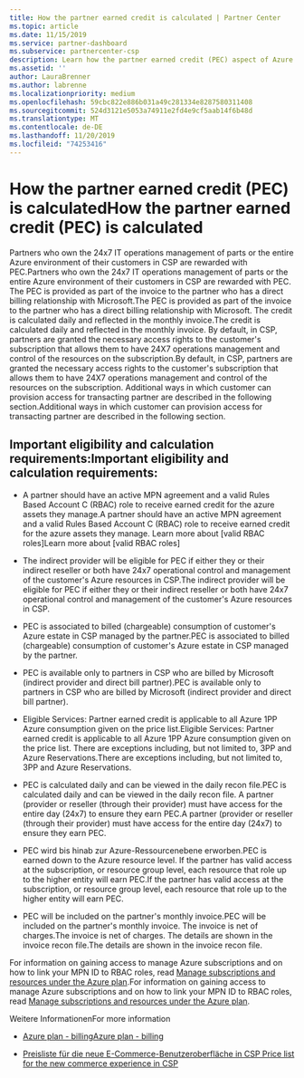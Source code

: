 ```yaml
---
title: How the partner earned credit is calculated | Partner Center
ms.topic: article
ms.date: 11/15/2019
ms.service: partner-dashboard
ms.subservice: partnercenter-csp
description: Learn how the partner earned credit (PEC) aspect of Azure plan is calculated. This includes eligibility requirements for partners and indirect providers.
ms.assetid: ''
author: LauraBrenner
ms.author: labrenne
ms.localizationpriority: medium
ms.openlocfilehash: 59cbc822e886b031a49c281334e8287580311408
ms.sourcegitcommit: 524d3121e5053a74911e2fd4e9cf5aab14f6b48d
ms.translationtype: MT
ms.contentlocale: de-DE
ms.lasthandoff: 11/20/2019
ms.locfileid: "74253416"
---
```

# <a name="how-the-partner-earned-credit-pec-is-calculated"></a><span data-ttu-id="33abc-104">How the partner earned credit (PEC) is calculated</span><span class="sxs-lookup"><span data-stu-id="33abc-104">How the partner earned credit (PEC) is calculated</span></span>


<span data-ttu-id="33abc-105">Partners who own the 24x7 IT operations management of parts or the entire Azure environment of their customers in CSP are rewarded with PEC.</span><span class="sxs-lookup"><span data-stu-id="33abc-105">Partners who own the 24x7 IT operations management of parts or the entire Azure environment of their customers in CSP are rewarded with PEC.</span></span> <span data-ttu-id="33abc-106">The PEC is provided as part of the invoice to the partner who has a direct billing relationship with Microsoft.</span><span class="sxs-lookup"><span data-stu-id="33abc-106">The PEC is provided as part of the invoice to the partner who has a direct billing relationship with Microsoft.</span></span> <span data-ttu-id="33abc-107">The credit is calculated daily and reflected in the monthly invoice.</span><span class="sxs-lookup"><span data-stu-id="33abc-107">The credit is calculated daily and reflected in the monthly invoice.</span></span> <span data-ttu-id="33abc-108">By default, in CSP, partners are granted the necessary access rights to the customer's subscription that allows them to have 24X7 operations management and control of the resources on the subscription.</span><span class="sxs-lookup"><span data-stu-id="33abc-108">By default, in CSP, partners are granted the necessary access rights to the customer's subscription that allows them to have 24X7 operations management and control of the resources on the subscription.</span></span> <span data-ttu-id="33abc-109">Additional ways in which customer can provision access for transacting partner are described in the following section.</span><span class="sxs-lookup"><span data-stu-id="33abc-109">Additional ways in which customer can provision access for transacting partner are described in the following section.</span></span>   


## <a name="important-eligibility-and-calculation-requirements"></a><span data-ttu-id="33abc-110">Important eligibility and calculation requirements:</span><span class="sxs-lookup"><span data-stu-id="33abc-110">Important eligibility and calculation requirements:</span></span>

- <span data-ttu-id="33abc-111">A partner should have an active MPN agreement and a valid Rules Based Account C (RBAC) role to receive earned credit for the azure assets they manage.</span><span class="sxs-lookup"><span data-stu-id="33abc-111">A partner should have an active MPN agreement and a valid Rules Based Account C (RBAC) role to receive earned credit for the azure assets they manage.</span></span> <span data-ttu-id="33abc-112">Learn more about [valid RBAC roles]</span><span class="sxs-lookup"><span data-stu-id="33abc-112">Learn more about [valid RBAC roles]</span></span>

- <span data-ttu-id="33abc-113">The indirect provider will be eligible for PEC if either they or their indirect reseller or both have 24x7 operational control and management of the customer's Azure resources in CSP.</span><span class="sxs-lookup"><span data-stu-id="33abc-113">The indirect provider will be eligible for PEC if either they or their indirect reseller or both have 24x7 operational control and management of the customer's Azure resources in CSP.</span></span>

- <span data-ttu-id="33abc-114">PEC is associated to billed (chargeable) consumption of customer's Azure estate in CSP managed by the partner.</span><span class="sxs-lookup"><span data-stu-id="33abc-114">PEC is associated to billed (chargeable) consumption of customer's Azure estate in CSP managed by the partner.</span></span> 

- <span data-ttu-id="33abc-115">PEC is available only to partners in CSP who are billed by Microsoft (indirect provider and direct bill partner).</span><span class="sxs-lookup"><span data-stu-id="33abc-115">PEC is available only to partners in CSP who are billed by Microsoft (indirect provider and direct bill partner).</span></span>

- <span data-ttu-id="33abc-116">Eligible Services: Partner earned credit is applicable to all Azure 1PP Azure consumption given on the price list.</span><span class="sxs-lookup"><span data-stu-id="33abc-116">Eligible Services: Partner earned credit is applicable to all Azure 1PP Azure consumption given on the price list.</span></span> <span data-ttu-id="33abc-117">There are exceptions including, but not limited to, 3PP and Azure Reservations.</span><span class="sxs-lookup"><span data-stu-id="33abc-117">There are exceptions including, but not limited to, 3PP and Azure Reservations.</span></span>

- <span data-ttu-id="33abc-118">PEC is calculated daily and can be viewed in the daily recon file.</span><span class="sxs-lookup"><span data-stu-id="33abc-118">PEC is calculated daily and can be viewed in the daily recon file.</span></span> <span data-ttu-id="33abc-119">A partner (provider or reseller (through their provider) must have access for the entire day (24x7) to ensure they earn PEC.</span><span class="sxs-lookup"><span data-stu-id="33abc-119">A partner (provider or reseller (through their provider) must have access for the entire day (24x7) to ensure they earn PEC.</span></span>

- <span data-ttu-id="33abc-120">PEC wird bis hinab zur Azure-Ressourcenebene erworben.</span><span class="sxs-lookup"><span data-stu-id="33abc-120">PEC is earned down to the Azure resource level.</span></span> <span data-ttu-id="33abc-121">If the partner has valid access at the subscription, or resource group level, each resource that role up to the higher entity will earn PEC.</span><span class="sxs-lookup"><span data-stu-id="33abc-121">If the partner has valid access at the subscription, or resource group level, each resource that role up to the higher entity will earn PEC.</span></span> 

- <span data-ttu-id="33abc-122">PEC will be included on the partner's monthly invoice.</span><span class="sxs-lookup"><span data-stu-id="33abc-122">PEC will be included on the partner's monthly invoice.</span></span> <span data-ttu-id="33abc-123">The invoice is net of charges.</span><span class="sxs-lookup"><span data-stu-id="33abc-123">The invoice is net of charges.</span></span> <span data-ttu-id="33abc-124">The details are shown in the invoice recon file.</span><span class="sxs-lookup"><span data-stu-id="33abc-124">The details are shown in the invoice recon file.</span></span>

<span data-ttu-id="33abc-125">For information on gaining access to manage Azure subscriptions and on how to link your MPN ID to RBAC roles, read [Manage subscriptions and resources under the Azure plan](azure-plan-manage.md).</span><span class="sxs-lookup"><span data-stu-id="33abc-125">For information on gaining access to manage Azure subscriptions and on how to link your MPN ID to RBAC roles, read [Manage subscriptions and resources under the Azure plan](azure-plan-manage.md).</span></span>

<span data-ttu-id="33abc-126">Weitere Informationen</span><span class="sxs-lookup"><span data-stu-id="33abc-126">For more information</span></span>

- [<span data-ttu-id="33abc-127">Azure plan - billing</span><span class="sxs-lookup"><span data-stu-id="33abc-127">Azure plan - billing</span></span>](azure-plan-billing.md)

- [<span data-ttu-id="33abc-128">Preisliste für die neue E-Commerce-Benutzeroberfläche in CSP </span><span class="sxs-lookup"><span data-stu-id="33abc-128">Price list for the new commerce experience in CSP </span></span>](azure-plan-price-list.md)
